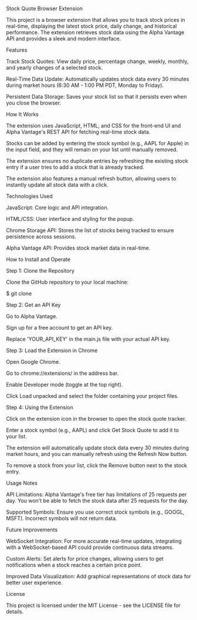 Stock Quote Browser Extension

This project is a browser extension that allows you to track stock prices in real-time, displaying the latest stock price, daily change, and historical performance. The extension retrieves stock data using the Alpha Vantage API and provides a sleek and modern interface.

Features

Track Stock Quotes: View daily price, percentage change, weekly, monthly, and yearly changes of a selected stock.

Real-Time Data Update: Automatically updates stock data every 30 minutes during market hours (6:30 AM - 1:00 PM PDT, Monday to Friday).

Persistent Data Storage: Saves your stock list so that it persists even when you close the browser.

How It Works

The extension uses JavaScript, HTML, and CSS for the front-end UI and Alpha Vantage's REST API for fetching real-time stock data.

Stocks can be added by entering the stock symbol (e.g., AAPL for Apple) in the input field, and they will remain on your list until manually removed.

The extension ensures no duplicate entries by refreshing the existing stock entry if a user tries to add a stock that is already tracked.

The extension also features a manual refresh button, allowing users to instantly update all stock data with a click.

Technologies Used

JavaScript: Core logic and API integration.

HTML/CSS: User interface and styling for the popup.

Chrome Storage API: Stores the list of stocks being tracked to ensure persistence across sessions.

Alpha Vantage API: Provides stock market data in real-time.

How to Install and Operate

Step 1: Clone the Repository

Clone the GitHub repository to your local machine:

$ git clone <repository-url>

Step 2: Get an API Key

Go to Alpha Vantage.

Sign up for a free account to get an API key.

Replace 'YOUR_API_KEY' in the main.js file with your actual API key.

Step 3: Load the Extension in Chrome

Open Google Chrome.

Go to chrome://extensions/ in the address bar.

Enable Developer mode (toggle at the top right).

Click Load unpacked and select the folder containing your project files.

Step 4: Using the Extension

Click on the extension icon in the browser to open the stock quote tracker.

Enter a stock symbol (e.g., AAPL) and click Get Stock Quote to add it to your list.

The extension will automatically update stock data every 30 minutes during market hours, and you can manually refresh using the Refresh Now button.

To remove a stock from your list, click the Remove button next to the stock entry.

Usage Notes

API Limitations: Alpha Vantage's free tier has limitations of 25 requests per day. You won't be able to fetch the stock data after 25 requests for the day.

Supported Symbols: Ensure you use correct stock symbols (e.g., GOOGL, MSFT). Incorrect symbols will not return data.

Future Improvements

WebSocket Integration: For more accurate real-time updates, integrating with a WebSocket-based API could provide continuous data streams.

Custom Alerts: Set alerts for price changes, allowing users to get notifications when a stock reaches a certain price point.

Improved Data Visualization: Add graphical representations of stock data for better user experience.

License

This project is licensed under the MIT License - see the LICENSE file for details.